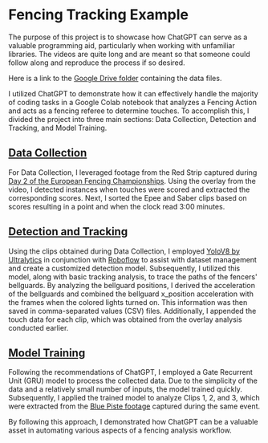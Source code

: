 # Fencing Tracking Example

The purpose of this project is to showcase how ChatGPT can serve as a valuable programming aid, particularly when working with unfamiliar libraries. The videos are quite long and are meant so that someone could follow along and reproduce the process if so desired.

Here is a link to the [Google Drive folder](https://drive.google.com/drive/folders/1jS4KTCmH0EG9-OgP0DVX9s42nCZY67YI?usp=sharing) containing the data files.

I utilized ChatGPT to demonstrate how it can effectively handle the majority of coding tasks in a Google Colab notebook that analyzes a Fencing Action and acts as a fencing referee to determine touches. To accomplish this, I divided the project into three main sections: Data Collection, Detection and Tracking, and Model Training.

## [Data Collection](https://youtu.be/QSG-cNgZEuE)

For Data Collection, I leveraged footage from the Red Strip captured during [Day 2 of the European Fencing Championships](https://www.youtube.com/watch?v=BDMml_HVcz8). Using the overlay from the video, I detected instances when touches were scored and extracted the corresponding scores. Next, I sorted the Epee and Saber clips based on scores resulting in a point and when the clock read 3:00 minutes.

## [Detection and Tracking](https://youtu.be/7yFMOp7x448)

Using the clips obtained during Data Collection, I employed [YoloV8 by Ultralytics](https://docs.ultralytics.com/) in conjunction with [Roboflow](https://roboflow.com/) to assist with dataset management and create a customized detection model. Subsequently, I utilized this model, along with basic tracking analysis, to trace the paths of the fencers' bellguards. By analyzing the bellguard positions, I derived the acceleration of the bellguards and combined the bellguard x_position acceleration with the frames when the colored lights turned on. This information was then saved in comma-separated values (CSV) files. Additionally, I appended the touch data for each clip, which was obtained from the overlay analysis conducted earlier.

## [Model Training](https://youtu.be/f1dEyyiAx5M)

Following the recommendations of ChatGPT, I employed a Gate Recurrent Unit (GRU) model to process the collected data. Due to the simplicity of the data and a relatively small number of inputs, the model trained quickly. Subsequently, I applied the trained model to analyze Clips 1, 2, and 3, which were extracted from the [Blue Piste footage](https://www.youtube.com/watch?v=AFmK9fSg-Bk) captured during the same event.

By following this approach, I demonstrated how ChatGPT can be a valuable asset in automating various aspects of a fencing analysis workflow.

